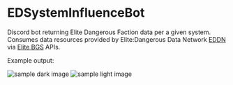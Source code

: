 # EDSystemInfluenceBot
Discord bot returning Elite Dangerous Faction data per a given system. Consumes data resources provided by Elite:Dangerous Data Network [EDDN](https://github.com/EDSM-NET/EDDN/wiki) via [Elite BGS](https://elitebgs.kodeblox.com/) APIs.

Example output:

![sample dark image](http://i68.tinypic.com/29wptol.jpg)
![sample light image](http://i64.tinypic.com/33aue76.jpg)
